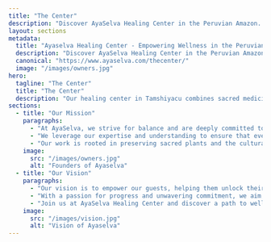 ```yaml
---
title: "The Center"
description: "Discover AyaSelva Healing Center in the Peruvian Amazon. We balance and preserve sacred plants and traditions, empowering guests to heal from trauma and find wellness in a serene environment."
layout: sections
metadata:
  title: "Ayaselva Healing Center - Empowering Wellness in the Peruvian Amazon"
  description: "Discover AyaSelva Healing Center in the Peruvian Amazon. We balance and preserve sacred plants and traditions, empowering guests to heal from trauma and find wellness in a serene environment."
  canonical: "https://www.ayaselva.com/thecenter/"
  image: "/images/owners.jpg"
hero:
  tagline: "The Center"
  title: "The Center"
  description: "Our healing center in Tamshiyacu combines sacred medicine traditions with a nurturing environment so every guest feels supported and safe."
sections:
  - title: "Our Mission"
    paragraphs:
      - "At AyaSelva, we strive for balance and are deeply committed to the principles of sacred medicine."
      - "We leverage our expertise and understanding to ensure that every visitor receives the utmost care and personal attention."
      - "Our work is rooted in preserving sacred plants and the cultural traditions that surround their use."
    image:
      src: "/images/owners.jpg"
      alt: "Founders of Ayaselva"
  - title: "Our Vision"
    paragraphs:
      - "Our vision is to empower our guests, helping them unlock their best selves and find freedom from trauma and other ailments."
      - "With a passion for progress and unwavering commitment, we aim to provide impactful experiences and share our knowledge with those seeking healing."
      - "Join us at AyaSelva Healing Center and discover a path to wellness in the beauty and tranquillity of the Peruvian Amazon."
    image:
      src: "/images/vision.jpg"
      alt: "Vision of Ayaselva"
---
```

